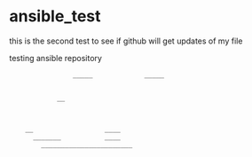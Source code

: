 # ansible_test

this is the second test to see if github will get updates of my file

testing ansible repository

                    _____             _____


				__



		__				    ____
		  _______			____
			_______________________

